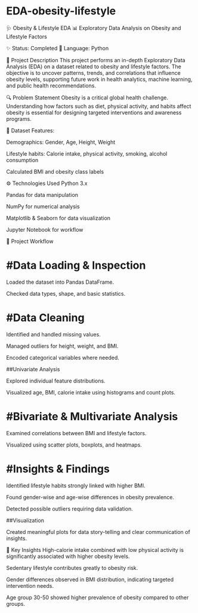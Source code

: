 # EDA-obesity-lifestyle
🩺 Obesity & Lifestyle EDA
📊 Exploratory Data Analysis on Obesity and Lifestyle Factors

✨ Status: Completed
📝 Language: Python

📝 Project Description
This project performs an in-depth Exploratory Data Analysis (EDA) on a dataset related to obesity and lifestyle factors. The objective is to uncover patterns, trends, and correlations that influence obesity levels, supporting future work in health analytics, machine learning, and public health recommendations.

🔍 Problem Statement
Obesity is a critical global health challenge. Understanding how factors such as diet, physical activity, and habits affect obesity is essential for designing targeted interventions and awareness programs.

📂 Dataset
Features:

Demographics: Gender, Age, Height, Weight

Lifestyle habits: Calorie intake, physical activity, smoking, alcohol consumption

Calculated BMI and obesity class labels

⚙️ Technologies Used
Python 3.x

Pandas for data manipulation

NumPy for numerical analysis

Matplotlib & Seaborn for data visualization

Jupyter Notebook for workflow

🚀 Project Workflow
# #Data Loading & Inspection

Loaded the dataset into Pandas DataFrame.

Checked data types, shape, and basic statistics.

# #Data Cleaning

Identified and handled missing values.

Managed outliers for height, weight, and BMI.

Encoded categorical variables where needed.

##Univariate Analysis

Explored individual feature distributions.

Visualized age, BMI, calorie intake using histograms and count plots.

# #Bivariate & Multivariate Analysis

Examined correlations between BMI and lifestyle factors.

Visualized using scatter plots, boxplots, and heatmaps.

# #Insights & Findings

Identified lifestyle habits strongly linked with higher BMI.

Found gender-wise and age-wise differences in obesity prevalence.

Detected possible outliers requiring data validation.

##Visualization

Created meaningful plots for data story-telling and clear communication of insights.

🔑 Key Insights
High-calorie intake combined with low physical activity is significantly associated with higher obesity levels.

Sedentary lifestyle contributes greatly to obesity risk.

Gender differences observed in BMI distribution, indicating targeted intervention needs.

Age group 30-50 showed higher prevalence of obesity compared to other groups.
